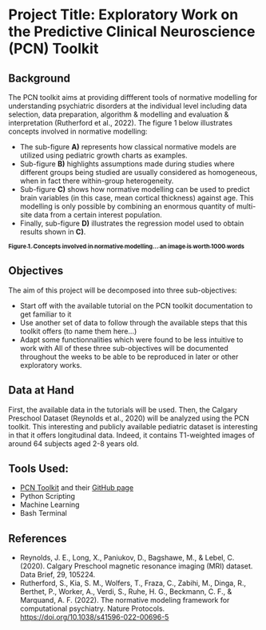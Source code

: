 # Project Title: Exploratory Work on the Predictive Clinical Neuroscience (PCN) Toolkit


## Background
The PCN toolkit aims at providing diffferent tools of normative modelling for understanding psychiatric disorders at the individual level including data selection, data preparation, algorithm & modelling and evaluation & interpretation (Rutherford et al., 2022). The figure 1 below illustrates concepts involved in normative modelling: 
* The sub-figure **A)** represents how classical normative models are utilized using pediatric growth charts as examples. 
* Sub-figure **B)** highlights assumptions made during studies where different groups being studied are usually considered as homogeneous, when in fact there within-group heterogeneity.  
* Sub-figure **C)** shows how normative modelling can be used to predict brain variables (in this case, mean cortical thickness) against age. This modelling is only possible by combining an enormous quantity of multi-site data from a certain interest population.
* Finally, sub-figure **D)** illustrates the regression model used to obtain results shown in **C)**.

<a href="https://pcntoolkit.readthedocs.io/en/latest/pages/pcntoolkit_background.html">
   <img src="https://pcntoolkit.readthedocs.io/en/latest/_images/blr_fig1.png" width:200px;" alt=""/>
   <br /><sub><b>Figure 1. Concepts involved in normative modelling... an image is worth 1000 words</b></sub>
</a>

## Objectives
The aim of this project will be decomposed into three sub-objectives:
* Start off with the available tutorial on the PCN toolkit documentation to get familiar to it
* Use another set of data to follow through the available steps that this toolkit offers (to name them here...)
* Adapt some functionnalities which were found to be less intuitive to work with
All of these three sub-objectives will be documented throughout the weeks to be able to be reproduced in later or other exploratory works. 

## Data at Hand
First, the available data in the tutorials will be used. Then, the Calgary Preschool Dataset (Reynolds et al., 2020) will be analyzed using the PCN toolkit. This interesting and publicly available pediatric dataset is interesting in that it offers longitudinal data. Indeed, it contains T1-weighted images of around 64 subjects aged 2-8 years old.

## Tools Used:
- [PCN Toolkit](https://pcntoolkit.readthedocs.io/en/latest/) and their [GitHub page](https://github.com/amarquand/PCNtoolkit)
- Python Scripting
- Machine Learning
- Bash Terminal

## References
- Reynolds, J. E., Long, X., Paniukov, D., Bagshawe, M., & Lebel, C. (2020). Calgary Preschool magnetic resonance imaging (MRI) dataset. Data Brief, 29, 105224. 
- Rutherford, S., Kia, S. M., Wolfers, T., Fraza, C., Zabihi, M., Dinga, R., Berthet, P., Worker, A., Verdi, S., Ruhe, H. G., Beckmann, C. F., & Marquand, A. F. (2022). The normative modeling framework for computational psychiatry. Nature Protocols. https://doi.org/10.1038/s41596-022-00696-5
